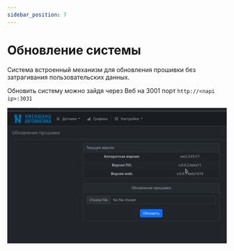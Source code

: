 ```yaml
---
sidebar_position: 7
---
```

# Обновление системы

Система встроенный механизм для обновления прошивки без
затрагивания пользовательских данных.

Обновить систему можно зайдя через Веб на 3001 порт
`http://<napi ip>:3031`

![NapiLinux update](img-li/upd1.png)
